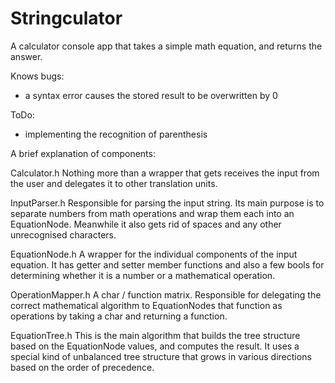 # Stringculator
A calculator console app that takes a simple math equation, and returns the answer.

Knows bugs:
- a syntax error causes the stored result to be overwritten by 0

ToDo:
- implementing the recognition of parenthesis


A brief explanation of components:

Calculator.h
Nothing more than a wrapper that gets receives the input from the user and delegates it to other translation units.

InputParser.h
Responsible for parsing the input string. Its main purpose is to separate numbers from math operations and wrap them each into an EquationNode. Meanwhile it also gets rid of spaces and any other unrecognised characters.

EquationNode.h
A wrapper for the individual components of the input equation. It has getter and setter member functions and also a few bools for determining whether it is a number or a mathematical operation.

OperationMapper.h
A char / function matrix. Responsible for delegating the correct mathematical algorithm to EquationNodes that function as operations by taking a char and returning a function.

EquationTree.h
This is the main algorithm that builds the tree structure based on the EquationNode values, and computes the result. It uses a special kind of unbalanced tree structure that grows in various directions based on the order of precedence.